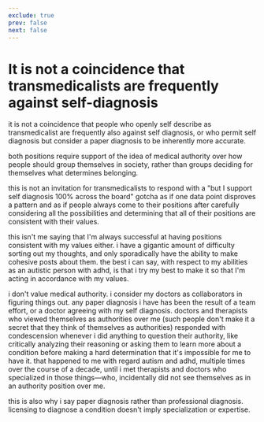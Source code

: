 ```yaml
---
exclude: true
prev: false
next: false
---
```

# It is not a coincidence that transmedicalists are frequently against self-diagnosis

it is not a coincidence that people who openly self describe as transmedicalist are frequently also against self diagnosis, or who permit self diagnosis but consider a paper diagnosis to be inherently more accurate.

both positions require support of the idea of medical authority over how people should group themselves in society, rather than groups deciding for themselves what determines belonging.

this is not an invitation for transmedicalists to respond with a "but I support self diagnosis 100% across the board" gotcha as if one data point disproves a pattern and as if people always come to their positions after carefully considering all the possibilities and determining that all of their positions are consistent with their values.

this isn't me saying that I'm always successful at having positions consistent with my values either. i have a gigantic amount of difficulty sorting out my thoughts, and only sporadically have the ability to make cohesive posts about them. the best i can say, with respect to my abilities as an autistic person with adhd, is that i try my best to make it so that I'm acting in accordance with my values.

i don't value medical authority. i consider my doctors as collaborators in figuring things out. any paper diagnosis i have has been the result of a team effort, or a doctor agreeing with my self diagnosis. doctors and therapists who viewed themselves as authorities over me (such people don't make it a secret that they think of themselves as authorities) responded with condescension whenever i did anything to question their authority, like critically analyzing their reasoning or asking them to learn more about a condition before making a hard determination that it's impossible for me to have it. that happened to me with regard autism and adhd, multiple times over the course of a decade, until i met therapists and doctors who specialized in those things—who, incidentally did not see themselves as in an authority position over me.

this is also why i say paper diagnosis rather than professional diagnosis. licensing to diagnose a condition doesn't imply specialization or expertise. 
